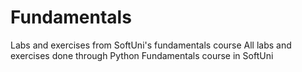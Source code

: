 # Fundamentals
Labs and exercises from SoftUni's fundamentals course
All labs and exercises done through Python Fundamentals course in SoftUni
